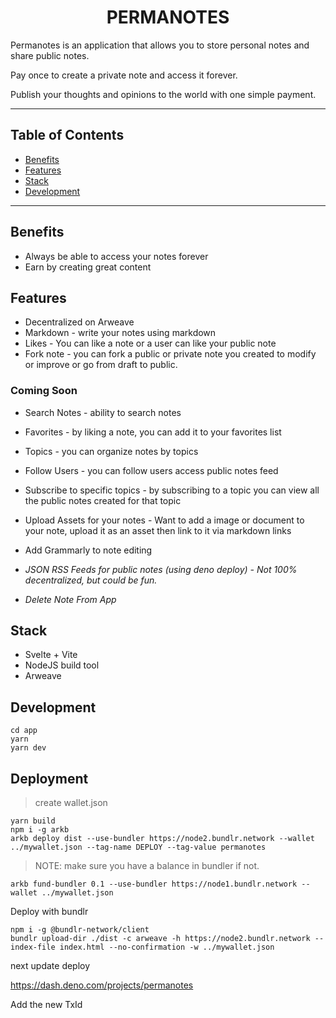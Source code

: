<h1 align="center">PERMANOTES</h1>
<p>Permanotes is an application that allows you to store personal notes and share public notes.</p>
<p>Pay once to create a private note and access it forever.</p>
<p>Publish your thoughts and opinions to the world with one simple payment.</p>

---

## Table of Contents

- [Benefits](#benefits)
- [Features](#features)
- [Stack](#stack)
- [Development](#development)

---

## Benefits

- Always be able to access your notes forever
- Earn by creating great content

## Features

* Decentralized on Arweave
* Markdown - write your notes using markdown
* Likes - You can like a note or a user can like your public note
* Fork note - you can fork a public or private note you created to modify or improve or go from draft to public.

### Coming Soon

* Search Notes - ability to search notes
* Favorites - by liking a note, you can add it to your favorites list
* Topics - you can organize notes by topics
* Follow Users - you can follow users access public notes feed
* Subscribe to specific topics - by subscribing to a topic you can view all the public notes created for that topic
* Upload Assets for your notes - Want to add a image or document to your note, upload it as an asset then link to it via markdown links
* Add Grammarly to note editing

* _JSON RSS Feeds for public notes (using deno deploy) - Not 100% decentralized, but could be fun._
* _Delete Note From App_


## Stack

* Svelte + Vite
* NodeJS build tool
* Arweave

## Development

```
cd app
yarn
yarn dev
```

## Deployment

> create wallet.json

```
yarn build
npm i -g arkb
arkb deploy dist --use-bundler https://node2.bundlr.network --wallet ../mywallet.json --tag-name DEPLOY --tag-value permanotes
```

> NOTE: make sure you have a balance in bundler if not.

```
arkb fund-bundler 0.1 --use-bundler https://node1.bundlr.network --wallet ../mywallet.json
```

Deploy with bundlr

```
npm i -g @bundlr-network/client
bundlr upload-dir ./dist -c arweave -h https://node2.bundlr.network --index-file index.html --no-confirmation -w ../mywallet.json 
```


next update deploy

https://dash.deno.com/projects/permanotes

Add the new TxId

